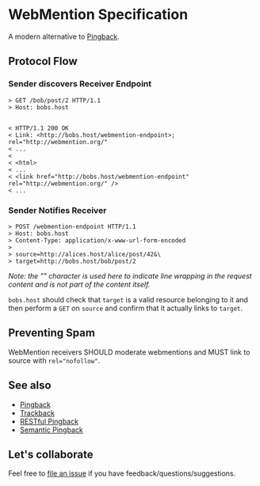 # WebMention Specification

A modern alternative to [Pingback](http://www.hixie.ch/specs/pingback/pingback).


## Protocol Flow

### Sender discovers Receiver Endpoint

```
> GET /bob/post/2 HTTP/1.1
> Host: bobs.host


< HTTP/1.1 200 OK
< Link: <http://bobs.host/webmention-endpoint>; rel="http://webmention.org/"
< ...
<
< <html>
< ...
< <link href="http://bobs.host/webmention-endpoint" rel="http://webmention.org/" />
< ...
```




### Sender Notifies Receiver

```
> POST /webmention-endpoint HTTP/1.1
> Host: bobs.host
> Content-Type: application/x-www-url-form-encoded
>
> source=http://alices.host/alice/post/42&\
> target=http://bobs.host/bob/post/2
```

_Note: the "\" character is used here to indicate line wrapping in the request content and is not part of the content itself._

`bobs.host` should check that `target` is a valid resource belonging to it and then perform a `GET` on `source` and confirm that it actually links to `target`.

## Preventing Spam
WebMention receivers SHOULD moderate webmentions and MUST link to source with `rel="nofollow"`.


## See also

* [Pingback](http://www.hixie.ch/specs/pingback/pingback)
* [Trackback](http://archive.cweiske.de/trackback/trackback-1.2.html)
* [RESTful Pingback](http://www.w3.org/wiki/Pingback)
* [Semantic Pingback](http://aksw.org/projects/semanticpingback)

## Let's collaborate
Feel free to [file an issue](https://github.com/converspace/webmention-specification/issues) if you have feedback/questions/suggestions.